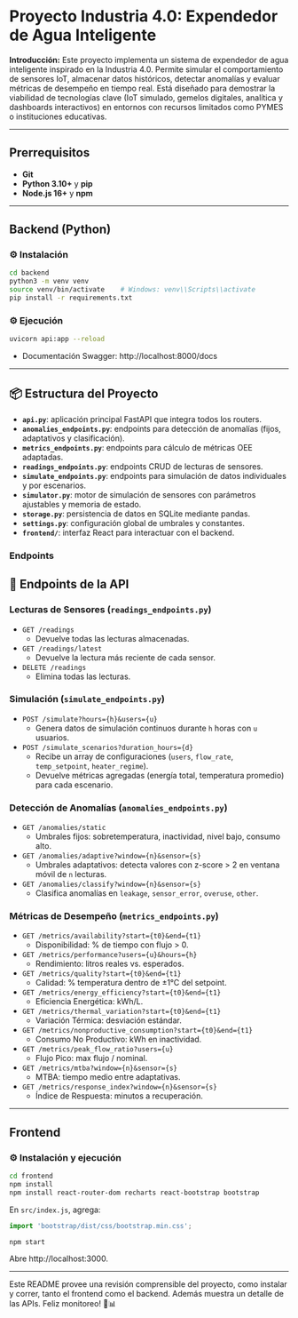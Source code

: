 # Proyecto Industria 4.0: Expendedor de Agua Inteligente

**Introducción:**
Este proyecto implementa un sistema de expendedor de agua inteligente inspirado en la Industria 4.0. Permite simular el comportamiento de sensores IoT, almacenar datos históricos, detectar anomalías y evaluar métricas de desempeño en tiempo real. Está diseñado para demostrar la viabilidad de tecnologías clave (IoT simulado, gemelos digitales, analítica y dashboards interactivos) en entornos con recursos limitados como PYMES o instituciones educativas.

---

## Prerrequisitos

- **Git**
- **Python 3.10+** y **pip**
- **Node.js 16+** y **npm**

---

## Backend (Python)

### ⚙️ Instalación
```bash
cd backend
python3 -m venv venv
source venv/bin/activate    # Windows: venv\\Scripts\\activate
pip install -r requirements.txt
```

### ⚙️ Ejecución
```bash
uvicorn api:app --reload
```
- Documentación Swagger: http://localhost:8000/docs


---

## 📦 Estructura del Proyecto

- **`api.py`**: aplicación principal FastAPI que integra todos los routers.
- **`anomalies_endpoints.py`**: endpoints para detección de anomalías (fijos, adaptativos y clasificación).
- **`metrics_endpoints.py`**: endpoints para cálculo de métricas OEE adaptadas.
- **`readings_endpoints.py`**: endpoints CRUD de lecturas de sensores.
- **`simulate_endpoints.py`**: endpoints para simulación de datos individuales y por escenarios.
- **`simulator.py`**: motor de simulación de sensores con parámetros ajustables y memoria de estado.
- **`storage.py`**: persistencia de datos en SQLite mediante pandas.
- **`settings.py`**: configuración global de umbrales y constantes.
- **`frontend/`**: interfaz React para interactuar con el backend.


### Endpoints
## 🚀 Endpoints de la API

### Lecturas de Sensores (`readings_endpoints.py`)
- `GET /readings`
  - Devuelve todas las lecturas almacenadas.
- `GET /readings/latest`
  - Devuelve la lectura más reciente de cada sensor.
- `DELETE /readings`
  - Elimina todas las lecturas.

### Simulación (`simulate_endpoints.py`)
- `POST /simulate?hours={h}&users={u}`
  - Genera datos de simulación continuos durante `h` horas con `u` usuarios.
- `POST /simulate_scenarios?duration_hours={d}`
  - Recibe un array de configuraciones (`users`, `flow_rate`, `temp_setpoint`, `heater_regime`).
  - Devuelve métricas agregadas (energía total, temperatura promedio) para cada escenario.

### Detección de Anomalías (`anomalies_endpoints.py`)
- `GET /anomalies/static`
  - Umbrales fijos: sobretemperatura, inactividad, nivel bajo, consumo alto.
- `GET /anomalies/adaptive?window={n}&sensor={s}`
  - Umbrales adaptativos: detecta valores con z-score > 2 en ventana móvil de `n` lecturas.
- `GET /anomalies/classify?window={n}&sensor={s}`
  - Clasifica anomalías en `leakage`, `sensor_error`, `overuse`, `other`.

### Métricas de Desempeño (`metrics_endpoints.py`)
- `GET /metrics/availability?start={t0}&end={t1}`
  - Disponibilidad: % de tiempo con flujo > 0.
- `GET /metrics/performance?users={u}&hours={h}`
  - Rendimiento: litros reales vs. esperados.
- `GET /metrics/quality?start={t0}&end={t1}`
  - Calidad: % temperatura dentro de ±1°C del setpoint.
- `GET /metrics/energy_efficiency?start={t0}&end={t1}`
  - Eficiencia Energética: kWh/L.
- `GET /metrics/thermal_variation?start={t0}&end={t1}`
  - Variación Térmica: desviación estándar.
- `GET /metrics/nonproductive_consumption?start={t0}&end={t1}`
  - Consumo No Productivo: kWh en inactividad.
- `GET /metrics/peak_flow_ratio?users={u}`
  - Flujo Pico: max flujo / nominal.
- `GET /metrics/mtba?window={n}&sensor={s}`
  - MTBA: tiempo medio entre adaptativas.
- `GET /metrics/response_index?window={n}&sensor={s}`
  - Índice de Respuesta: minutos a recuperación.

---

## Frontend

### ⚙️ Instalación y ejecución
```bash
cd frontend
npm install
npm install react-router-dom recharts react-bootstrap bootstrap
```
En `src/index.js`, agrega:
```js
import 'bootstrap/dist/css/bootstrap.min.css';
```

```bash
npm start
```
Abre http://localhost:3000.


---


Este README provee una revisión comprensible del proyecto, como instalar y correr, tanto el frontend como el backend. Además muestra un detalle de las APIs.
Feliz monitoreo!  🚰📊